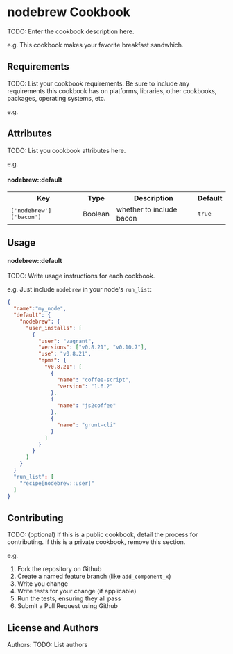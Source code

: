nodebrew Cookbook
=================
TODO: Enter the cookbook description here.

e.g.
This cookbook makes your favorite breakfast sandwhich.

Requirements
------------
TODO: List your cookbook requirements. Be sure to include any requirements this cookbook has on platforms, libraries, other cookbooks, packages, operating systems, etc.

e.g.

Attributes
----------
TODO: List you cookbook attributes here.

e.g.
#### nodebrew::default
<table>
  <tr>
    <th>Key</th>
    <th>Type</th>
    <th>Description</th>
    <th>Default</th>
  </tr>
  <tr>
    <td><tt>['nodebrew']['bacon']</tt></td>
    <td>Boolean</td>
    <td>whether to include bacon</td>
    <td><tt>true</tt></td>
  </tr>
</table>

Usage
-----
#### nodebrew::default
TODO: Write usage instructions for each cookbook.

e.g.
Just include `nodebrew` in your node's `run_list`:

```json
{
  "name":"my_node",
  "default": {
    "nodebrew": {
      "user_installs": [
        {
          "user": "vagrant",
          "versions": ["v0.8.21", "v0.10.7"],
          "use": "v0.8.21",
          "npms": {
            "v0.8.21": [
              {
                "name": "coffee-script",
                "version": "1.6.2"
              },
              {
                "name": "js2coffee"
              },
              {
                "name": "grunt-cli"
              }
            ]
          }
        }
      ]
    }
  }
  "run_list": [
    "recipe[nodebrew::user]"
  ]
}
```

Contributing
------------
TODO: (optional) If this is a public cookbook, detail the process for contributing. If this is a private cookbook, remove this section.

e.g.
1. Fork the repository on Github
2. Create a named feature branch (like `add_component_x`)
3. Write you change
4. Write tests for your change (if applicable)
5. Run the tests, ensuring they all pass
6. Submit a Pull Request using Github

License and Authors
-------------------
Authors: TODO: List authors
